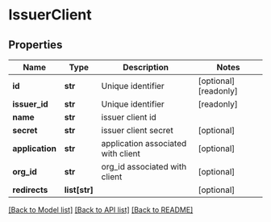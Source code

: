 # IssuerClient

## Properties
Name | Type | Description | Notes
------------ | ------------- | ------------- | -------------
**id** | **str** | Unique identifier | [optional] [readonly] 
**issuer_id** | **str** | Unique identifier | [readonly] 
**name** | **str** | issuer client id | 
**secret** | **str** | issuer client secret | [optional] 
**application** | **str** | application associated with client | [optional] 
**org_id** | **str** | org_id associated with client | [optional] 
**redirects** | **list[str]** |  | [optional] 

[[Back to Model list]](../README.md#documentation-for-models) [[Back to API list]](../README.md#documentation-for-api-endpoints) [[Back to README]](../README.md)


